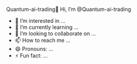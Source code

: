 Quantum-ai-trading👋 Hi, I’m @Quantum-ai-trading
- 👀 I’m interested in ...
- 🌱 I’m currently learning ...
- 💞️ I’m looking to collaborate on ...
- 📫 How to reach me ...
- 😄 Pronouns: ...
- ⚡ Fun fact: ...

<!---
Quantum-ai-trading/Quantum-ai-trading is a ✨ special ✨ repository because its `README.md` (this file) appears on your GitHub profile.
You can click the Preview link to take a look at your changes.
--->

